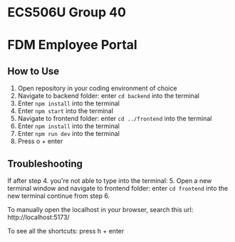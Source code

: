 # ECS506U Group 40
# FDM Employee Portal

## How to Use
1. Open repository in your coding environment of choice
2. Navigate to backend folder: enter ```cd backend``` into the terminal
3. Enter ```npm install``` into the terminal
4. Enter ```npm start``` into the terminal 
5. Navigate to frontend folder: enter ```cd ../frontend``` into the terminal
6. Enter ```npm install``` into the terminal
7. Enter ```npm run dev``` into the terminal
8. Press o + enter

## Troubleshooting
If after step 4. you're not able to type into the terminal:
5. Open a new terminal window and navigate to frontend folder: enter ```cd frontend``` into the new terminal
continue from step 6.

To manually open the localhost in your browser, search this url: http://localhost:5173/

To see all the shortcuts: press h + enter
